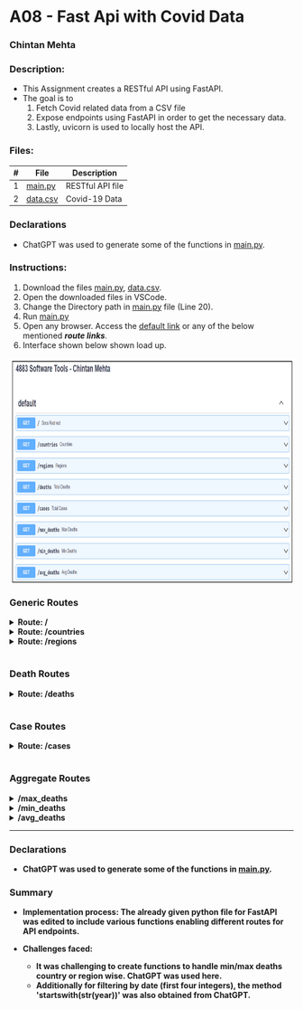 # A08 - Fast Api with Covid Data

### Chintan Mehta

### Description:
* This Assignment creates a RESTful API using FastAPI. 
* The goal is to 
    1. Fetch Covid related data from a CSV file
    2. Expose endpoints using FastAPI in order to get the necessary data. 
    3. Lastly, uvicorn is used to locally host the API.


### Files:

|   #   | File     | Description                                      |
| :---: | -------- | ------------------------------------------------ |
|   1   | [main.py](https://github.com/chill-chin/4883-Software-Tools/blob/main/Assignments/A08/main.py)  | RESTful API file          |
|  2    | [data.csv](https://github.com/chill-chin/4883-Software-Tools/blob/main/Assignments/A08/data.csv) | Covid-19 Data

### Declarations
* ChatGPT was used to generate some of the functions in [main.py](https://github.com/chill-chin/4883-Software-Tools/blob/main/Assignments/A08/main.py).

### Instructions:
1. Download the files [main.py](https://github.com/chill-chin/4883-Software-Tools/blob/main/Assignments/A08/main.py), [data.csv](https://github.com/chill-chin/4883-Software-Tools/blob/main/Assignments/A08/data.csv).
2. Open the downloaded files in VSCode.
3. Change the Directory path in [main.py](https://github.com/chill-chin/4883-Software-Tools/blob/main/Assignments/A08/main.py) file (Line 20).
4. Run [main.py](https://github.com/chill-chin/4883-Software-Tools/blob/main/Assignments/A08/main.py)
5. Open any browser. Access the [default link](http://127.0.0.1:5000) or any of the below mentioned **_route links_**.
6. Interface shown below shown load up.

<img align="center" width="800" height="400" src="https://github.com/chill-chin/4883-Software-Tools/blob/main/Assignments/A08/FastAPI.png">


### Generic Routes

<details>
<summary><b> Route: / </b></summary>

* Retrieves the documentation provided by swagger.

* #### Request URL: [http://127.0.0.1:5000](http://127.0.0.1:5000)
</details>


<details>
<summary><b> Route: /countries </b></summary>

* This route will return a list of unique countries in the Covid data file.
    
* **Params:**
    * None

* **Returns:**
    * (object) : List of countries

* #### Request URL: [http://127.0.0.1:5000/countries](http://127.0.0.1:5000/countries)

* #### Success:
    ```
    {
        "countries": [
            "Afghanistan",
            "Albania",
            "Algeria",
            "American Samoa"
            ],
        "success": True
    }
    ```

* #### Error: 
    // Change 'Country' to 'Contry' in main.py (line 65)
    ```
    {
        "error": "'Contry'",
        "success": False
    }   
    ```

</details>


<details>
<summary><b> Route: /regions </b></summary>

* This route will return a list of WHO regions.
    
* **Params:**
  - None

* **Returns:**
  - (object) : List of regions

* #### Request URL: [http://127.0.0.1:5000/regions](http://127.0.0.1:5000/regions)

* #### Success:
    ```
    {
        "regions": [
            "EMRO",
            "EURO",
            "AFRO",
            "WPRO",
            "AMRO",
            "SEARO",
            "Other"
        ],
        "success": True
    }
    ```

* #### Error: 
    // Change 'WHO_region' to 'WHO' in main.py (line 110)

    ```
    {
        "error": "'WHO'",
        "success": False
    }  
    ```
</details>

#
### Death Routes

<details>
<summary><b> Route: /deaths </b></summary>

* This method will return total deaths, and can also return deaths by country, region or year.

*  **Params:**
    - Country (str) : A Country name
    - Region (str)  : A Region name
    - Year (int)    : A 4 digit year

* **Returns:**
    - (int) : Total deaths based on the parameters

* #### Request URL 1: [http://127.0.0.1:5000/deaths](http://127.0.0.1:5000/deaths)

* #### Success Response 1:

        {
        "total_deaths": 6945714,
        "params": {
            "country": null,
            "region": null,
            "year": null
        },
        "success": true
        }

* #### Request URL 2: [http://127.0.0.1:5000/deaths?region=EURO&year=2021](http://127.0.0.1:5000/deaths?region=EURO&year=2021)
  
* #### Success Response 2:
        
        {
        "total_deaths": 1087689,
        "params": {
            "country": null,
            "region": "EURO",
            "year": 2021
        },
        "success": true
        }

</details>


#
### Case Routes

<details>
<summary><b> Route: /cases </b></summary>

* This method will return total cases, and can also return cases by country, region or year.

* **Params:**
    - Country (str) : A Country name
    - Region (str)  : A Region name
    - Year (int)    : A 4 digit year

* **Returns:**
    - (int) : Total cases based on the parameters

* #### Request URL 1: [http://127.0.0.1:5000/cases](http://127.0.0.1:5000/cases)

* #### Success Response 1:

        {
        "total_cases": 768187096,
        "params": {
            "country": null,
            "region": null,
            "year": null
        },
        "success": true
        }

* #### Request URL 2: [http://127.0.0.1:5000/cases?region=EURO&year=2021](http://127.0.0.1:5000/cases?region=EURO&year=2021)

* #### Success Response 2:

        {
        "total_cases": 74824714,
        "params": {
            "country": null,
            "region": "EURO",
            "year": 2021
        },
        "success": true
        }

</details>

#
### Aggregate Routes

<details>
<summary><b> /max_deaths <b></summary>

* This method will return the country with most deaths cumulatively or between a date range.

* **Params:**
    - min_date (str) : Start Date
    - max_date (str) : End Date

* **Returns:**
    - (int) : Cumulative deaths

* #### Request URL 1: [http://127.0.0.1:5000/max_deaths](http://127.0.0.1:5000/max_deaths)

* #### Success Response 1:
        {
        "max_deaths_country": "United States of America",
        "cumulative_deaths": 1127152,
        "params": {
            "min_date": null,
            "max_date": null
        },
        "success": true
        }
    
* #### Request URL Example 2:

[http://127.0.0.1:5000/max_deaths?min_date=2022-01-01&max_date=2023-01-01](http://127.0.0.1:5000/max_deaths?min_date=2022-01-01&max_date=2023-01-01)

* #### Success Response 2:

        {
        "max_deaths_country": "United States of America",
        "cumulative_deaths": 1082456,
        "params": {
            "min_date": "2022-01-01",
            "max_date": "2023-01-01"
        },
        "success": true
        }

</details>


<details>
<summary><b> /min_deaths <b></summary>

* This method will return the country with minimum deaths cumulatively or between a date range.

* **Params:**
    - min_date (str) : Start Date
    - max_date (str) : End Date

* **Returns:**
    - (int) : Cumulative deaths

* #### Request URL 1: [http://127.0.0.1:5000/min_deaths](http://127.0.0.1:5000/min_deaths)

* #### Success Response 1:

        {
        "min_deaths_country": "Afghanistan",
        "cumulative_deaths": 0,
        "params": {
            "min_date": null,
            "max_date": null
        },
        "success": true
        }
    
#### Request URL 2: [http://127.0.0.1:5000/min_deaths?min_date=2022-01-01&max_date=2023-01-01](http://127.0.0.1:5000/min_deaths?min_date=2022-01-01&max_date=2023-01-01)

#### Success Response 2:

        {
        "min_deaths_country": "American Samoa",
        "cumulative_deaths": 0,
        "params": {
            "min_date": "2022-01-01",
            "max_date": "2023-01-01"
        },
        "success": true
        }

</details>


<details>
<summary><b> /avg_deaths </b></summary>

* This method will return average deaths by country and region.

* **Params:**
    - Country (str) : A Country name
    - Region (str)  : A Region name

* **Returns:**
    - (int) : Average deaths based on the parameters

* #### Request URL 1: [http://127.0.0.1:5000/avg_deaths?country=India](http://127.0.0.1:5000/avg_deaths?country=India)

* #### Success Response 1:

        {
        "avg_deaths": 84,
        "params": {
            "country": "India",
            "region": null
        },
        "success": true
        }

* #### Request URL 2: [http://localhost:5000/avg_deaths?region=EURO](http://localhost:5000/avg_deaths?region=EURO)

* #### Success Response 2:

        {
        "avg_deaths": 123,
        "params": {
            "country": null,
            "region": "EURO"
        },
        "success": true
        }

</details>

---

### Declarations
* ChatGPT was used to generate some of the functions in [main.py](https://github.com/chill-chin/4883-Software-Tools/blob/main/Assignments/A08/main.py).


### Summary
* Implementation process: The already given python file for FastAPI was edited to include various functions enabling different routes for API endpoints.


* Challenges faced:

    * It was challenging to create functions to handle min/max deaths country or region wise. ChatGPT was used here. 
    * Additionally for filtering by date (first four integers), the method 'startswith(str(year))' was also obtained from ChatGPT.